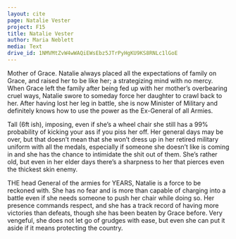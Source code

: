 ```yaml
---
layout: cite
page: Natalie Vester
project: F15
title: Natalie Vester
author: Maria Neblett
media: Text
drive_id: 1NMVMtZvW4wWAQiEWsEbz5JTrPyHgKU9KS8RNLc1lGoE
---
```

Mother of Grace. Natalie always placed all the expectations of family on Grace, and raised her to be like her; a strategizing mind with no mercy. When Grace left the family after being fed up with her mother’s overbearing cruel ways, Natalie swore to someday force her daughter to crawl back to her. After having lost her leg in battle, she is now Minister of Military and definitely knows how to use the power as the Ex-General of all Armies.

Tall (6ft ish), imposing, even if she’s a wheel chair she still has a 99% probability of kicking your ass if you piss her off.  Her general days may be over, but that doesn’t mean that she won’t dress up in her retired military uniform with all the medals, especially if someone she doesn’t like is coming in and she has the chance to intimidate the shit out of them. She’s rather old, but even in her elder days there’s a sharpness to her that pierces even the thickest skin enemy.

THE head General of the armies for YEARS, Natalie is a force to be reckoned with. She has no fear and is more than capable of charging into a battle even if she needs someone to push her chair while doing so. Her presence commands respect, and she has a track record of having more victories than defeats, though she has been beaten by Grace before. Very vengeful, she does not let go of grudges with ease, but even she can put it aside if it means protecting the country.
